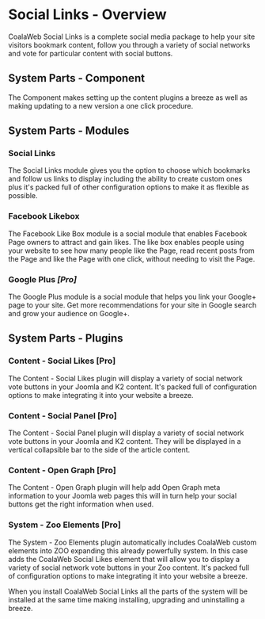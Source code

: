 # Social Links - Overview
CoalaWeb Social Links is a complete social media package to help your site 
visitors bookmark content, follow you through a variety of social networks and 
vote for particular content with social buttons.
## System Parts - Component
The Component makes setting up the content plugins a breeze as well as making 
updating to a new version a one click procedure.
## System Parts - Modules
### Social Links
The Social Links module gives you the option to choose which bookmarks and 
follow us links to display including the ability to create custom ones plus it's
packed full of other configuration options to make it as flexible as possible.
### Facebook Likebox
The Facebook Like Box module is a social module that enables Facebook Page 
owners to attract and gain likes. The like box enables people using your website
to see how many people like the Page, read recent posts from the Page and like 
the Page with one click, without needing to visit the Page.
### Google Plus *\[Pro\]*
The Google Plus module is a social module that helps you link your Google+
page to your site. Get more recommendations for your site in Google search and 
grow your audience on Google+.
## System Parts - Plugins
### Content - Social Likes \[Pro\]
The Content - Social Likes plugin will display a variety of social network vote 
buttons in your Joomla and K2 content. It's packed full of configuration options 
to make integrating it into your website a breeze.
### Content - Social Panel \[Pro\]
The Content - Social Panel plugin will display a variety of social network vote 
buttons in your Joomla and K2 content. They will be displayed in a 
vertical collapsible bar to the side of the article content.
### Content - Open Graph \[Pro\]
The Content - Open Graph plugin will help add Open Graph meta information 
to your Joomla web pages this will in turn help your social buttons get the 
right information when used.
### System - Zoo Elements \[Pro\]
The System - Zoo Elements plugin automatically includes CoalaWeb custom elements 
into ZOO expanding this already powerfully system. In this case adds the 
CoalaWeb Social Likes element that will allow you to display a variety of social 
network vote buttons in your Zoo content. It's packed full of configuration 
options to make integrating it into your website a breeze.

<span class="tip" markdown="1">When you install CoalaWeb Social Links all the 
parts of the system will be installed at the same time making installing, 
upgrading and uninstalling a breeze.</span>